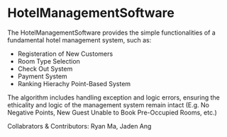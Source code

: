 # HotelManagementSoftware

The HotelManagementSoftware provides the simple functionalities of a fundamental hotel management system, such as:

- Registeration of New Customers
- Room Type Selection
- Check Out System
- Payment System
- Ranking Hierachy Point-Based System

The algorithm includes handling exception and logic errors, ensuring the ethicality and logic of the management system remain intact
(E.g. No Negative Points, New Guest Unable to Book Pre-Occupied Rooms, etc.) 

Collabrators & Contributors: Ryan Ma, Jaden Ang

